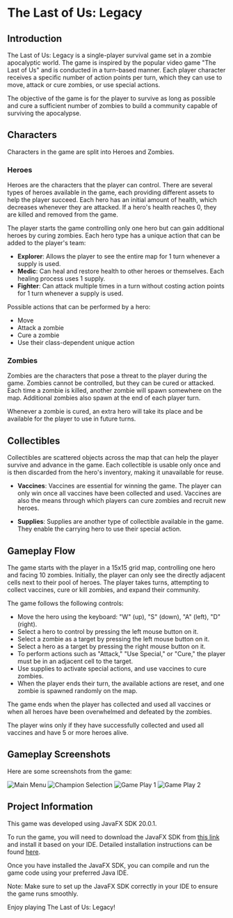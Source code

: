 # The Last of Us: Legacy

## Introduction

The Last of Us: Legacy is a single-player survival game set in a zombie apocalyptic world. The game is inspired by the popular video game "The Last of Us" and is conducted in a turn-based manner. Each player character receives a specific number of action points per turn, which they can use to move, attack or cure zombies, or use special actions.

The objective of the game is for the player to survive as long as possible and cure a sufficient number of zombies to build a community capable of surviving the apocalypse.

## Characters

Characters in the game are split into Heroes and Zombies.

### Heroes

Heroes are the characters that the player can control. There are several types of heroes available in the game, each providing different assets to help the player succeed. Each hero has an initial amount of health, which decreases whenever they are attacked. If a hero's health reaches 0, they are killed and removed from the game.

The player starts the game controlling only one hero but can gain additional heroes by curing zombies. Each hero type has a unique action that can be added to the player's team:

- **Explorer**: Allows the player to see the entire map for 1 turn whenever a supply is used.
- **Medic**: Can heal and restore health to other heroes or themselves. Each healing process uses 1 supply.
- **Fighter**: Can attack multiple times in a turn without costing action points for 1 turn whenever a supply is used.

Possible actions that can be performed by a hero:
- Move
- Attack a zombie
- Cure a zombie
- Use their class-dependent unique action

### Zombies

Zombies are the characters that pose a threat to the player during the game. Zombies cannot be controlled, but they can be cured or attacked. Each time a zombie is killed, another zombie will spawn somewhere on the map. Additional zombies also spawn at the end of each player turn.

Whenever a zombie is cured, an extra hero will take its place and be available for the player to use in future turns.

## Collectibles

Collectibles are scattered objects across the map that can help the player survive and advance in the game. Each collectible is usable only once and is then discarded from the hero's inventory, making it unavailable for reuse.

- **Vaccines**: Vaccines are essential for winning the game. The player can only win once all vaccines have been collected and used. Vaccines are also the means through which players can cure zombies and recruit new heroes.

- **Supplies**: Supplies are another type of collectible available in the game. They enable the carrying hero to use their special action.

## Gameplay Flow

The game starts with the player in a 15x15 grid map, controlling one hero and facing 10 zombies. Initially, the player can only see the directly adjacent cells next to their pool of heroes. The player takes turns, attempting to collect vaccines, cure or kill zombies, and expand their community.

The game follows the following controls:

- Move the hero using the keyboard: "W" (up), "S" (down), "A" (left), "D" (right).
- Select a hero to control by pressing the left mouse button on it.
- Select a zombie as a target by pressing the left mouse button on it.
- Select a hero as a target by pressing the right mouse button on it.
- To perform actions such as "Attack," "Use Special," or "Cure," the player must be in an adjacent cell to the target.
- Use supplies to activate special actions, and use vaccines to cure zombies.
- When the player ends their turn, the available actions are reset, and one zombie is spawned randomly on the map.

The game ends when the player has collected and used all vaccines or when all heroes have been overwhelmed and defeated by the zombies.

The player wins only if they have successfully collected and used all vaccines and have 5 or more heroes alive.

## Gameplay Screenshots

Here are some screenshots from the game:

![Main Menu](TheLastOfUs-Legacy-master/Screenshots/MainMenu.png)
![Champion Selection](TheLastOfUs-Legacy-master/Screenshots/ChampionSelection.png)
![Game Play 1](TheLastOfUs-Legacy-master/Screenshots/GamePlay1.png)
![Game Play 2](TheLastOfUs-Legacy-master/Screenshots/GamePlay2.png)

## Project Information

This game was developed using JavaFX SDK 20.0.1.

To run the game, you will need to download the JavaFX SDK from [this link](https://gluonhq.com/products/javafx/) and install it based on your IDE. Detailed installation instructions can be found [here](https://openjfx.io/openjfx-docs/).

Once you have installed the JavaFX SDK, you can compile and run the game code using your preferred Java IDE.

Note: Make sure to set up the JavaFX SDK correctly in your IDE to ensure the game runs smoothly.

Enjoy playing The Last of Us: Legacy!
